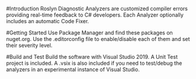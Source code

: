 #Introduction 
Roslyn Diagnostic Analyzers are customized compiler errors providing real-time feedback to C# developers.  Each Analyzer optionally includes an automatic Code Fixer.

#Getting Started
Use Package Manager and find these packages on nuget.org.  Use the .editorconfig file to enable/disable each of them and set their severity level.

#Build and Test
Build the software with Visual Studio 2019.  A Unit Test project is included.  A .vsix is also included if you need to test/debug the analyzers in an experimental instance of Visual Studio.